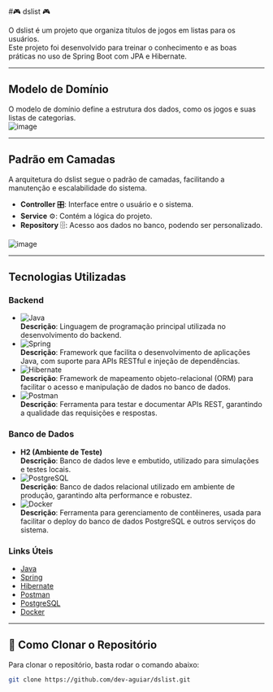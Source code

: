 #🎮 dslist 🎮 

O dslist é um projeto que organiza títulos de jogos em listas para os usuários.  
Este projeto foi desenvolvido para treinar o conhecimento e as boas práticas no uso de Spring Boot com JPA e Hibernate.

---

## Modelo de Domínio
O modelo de domínio define a estrutura dos dados, como os jogos e suas listas de categorias.  
![image](https://github.com/user-attachments/assets/feaddbcf-2cff-4798-bade-b11be773d32c)


---

## Padrão em Camadas  
A arquitetura do dslist segue o padrão de camadas, facilitando a manutenção e escalabilidade do sistema.  
- **Controller** 🎛️: Interface entre o usuário e o sistema.
- **Service** ⚙️: Contém a lógica do projeto.  
- **Repository** 🗄️: Acesso aos dados no banco, podendo ser personalizado.

![image](https://github.com/user-attachments/assets/f854669c-ced2-47ae-92b1-95cdb6fa1ec6)

---

## Tecnologias Utilizadas  

### Backend  
- ![Java](https://img.shields.io/badge/Java-%23ED8B00.svg?style=for-the-badge&logo=openjdk&logoColor=white)  
  **Descrição**: Linguagem de programação principal utilizada no desenvolvimento do backend.  
- ![Spring](https://img.shields.io/badge/Spring-6DB33F?style=for-the-badge&logo=spring&logoColor=white)  
  **Descrição**: Framework que facilita o desenvolvimento de aplicações Java, com suporte para APIs RESTful e injeção de dependências.  
- ![Hibernate](https://img.shields.io/badge/Hibernate-59666C?style=for-the-badge&logo=Hibernate&logoColor=white)  
  **Descrição**: Framework de mapeamento objeto-relacional (ORM) para facilitar o acesso e manipulação de dados no banco de dados.  
- ![Postman](https://img.shields.io/badge/Postman-FF6C37?style=for-the-badge&logo=Postman&logoColor=white)  
  **Descrição**: Ferramenta para testar e documentar APIs REST, garantindo a qualidade das requisições e respostas.

### Banco de Dados  
- **H2 (Ambiente de Teste)**  
  **Descrição**: Banco de dados leve e embutido, utilizado para simulações e testes locais.  
- ![PostgreSQL](https://img.shields.io/badge/PostgreSQL-316192?style=for-the-badge&logo=postgresql&logoColor=white)  
  **Descrição**: Banco de dados relacional utilizado em ambiente de produção, garantindo alta performance e robustez.  
- ![Docker](https://img.shields.io/badge/Docker-2CA5E0?style=for-the-badge&logo=docker&logoColor=white)  
  **Descrição**: Ferramenta para gerenciamento de contêineres, usada para facilitar o deploy do banco de dados PostgreSQL e outros serviços do sistema.  

### Links Úteis  
- [Java](https://www.oracle.com/java/)  
- [Spring](https://spring.io/)  
- [Hibernate](https://hibernate.org/)  
- [Postman](https://www.postman.com/)  
- [PostgreSQL](https://www.postgresql.org/)  
- [Docker](https://www.docker.com/)  


---

## 🚀 Como Clonar o Repositório  
Para clonar o repositório, basta rodar o comando abaixo:

```bash
git clone https://github.com/dev-aguiar/dslist.git
```

